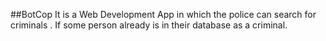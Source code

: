 ##BotCop
It is a Web Development App in which the police can search for criminals . If some person already is in their database as a criminal.

